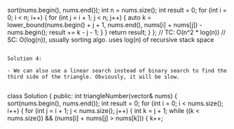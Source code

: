 sort(nums.begin(), nums.end());
int n = nums.size();
int result = 0;
for (int i = 0; i < n; i++) {
for (int j = i + 1; j < n; j++) {
auto k = lower_bound(nums.begin() + j + 1, nums.end(), nums[i] + nums[j]) - nums.begin();
result += k - j - 1;
}
}
return result;
}
};
​
// TC: O(n^2 * log(n))
// SC: O(log(n)), usually sorting algo. uses log(n) of recursive stack space
```
​
Solution 4:
​
- We can also use a linear search instead of binary search to find the third side of the triangle. Obviously, it will be slow.
​
```
class Solution {
public:
int triangleNumber(vector<int>& nums) {
sort(nums.begin(), nums.end());
int result = 0;
for (int i = 0; i < nums.size(); i++) {
for (int j = i + 1; j < nums.size(); j++) {
int k = j + 1;
while ((k < nums.size()) && (nums[i] + nums[j] > nums[k])) {
k++;